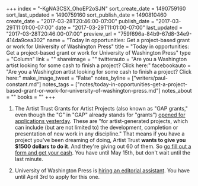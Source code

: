 +++
index = "-KgNA3CSX_OhoEP2oSJN"
sort_create_date = 1490759160
sort_last_updated = 1490759160
sort_publish_date = 1490810460
create_date = "2017-03-28T20:46:00-07:00"
publish_date = "2017-03-29T11:01:00-07:00"
date = "2017-03-29T11:01:00-07:00"
last_updated = "2017-03-28T20:46:00-07:00"
preview_url = "759f696a-84b9-67d8-34e9-414da9cea302"
name = "Today in opportunities: Get a project-based grant or work for University of Washington Press"
title = "Today in opportunities: Get a project-based grant or work for University of Washington Press"
type = "Column"
link = ""
shareimage = ""
twitterauto = "Are you a Washington artist looking for some cash to finish a project? Click here:"
facebookauto = "Are you a Washington artist looking for some cash to finish a project? Click here:"
make_image_tweet = "False"
notes_byline = ["writers/paul-constant.md"]
notes_tags = ["notes/today-in-opportunities-get-a-project-based-grant-or-work-for-university-of-washington-press.md"]
notes_about = ""
books = ""
+++
1. The Artist Trust Grants for Artist Projects (also known as "GAP grants," even though the "G" in "GAP" already stands for "grants") [opened for applications yesterday](http://artisttrust.org/index.php/for-artists/money). These are "for artist-generated projects, which can include (but are not limited to) the development, completion or presentation of new work in any discipline." That means if you have a project you've been dreaming of doing, Artist Trust **wants to give you $1500 dollars to do it**. And they're giving out 60 of them. So [go fill out a form and get your cash](http://artisttrust.org/index.php/for-artists/money). You have until May 15th, but don't wait until the last minute.

2. University of Washington Press is [hiring an editorial assistant](https://uwhires.admin.washington.edu/eng/candidates/default.cfm?szCategory=jobprofile&szOrderID=143746&szCandidateID=0&szSearchWords=&szReturnToSearch=1). You have until April 3rd to apply for this one.